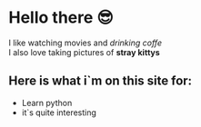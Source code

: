 # Hello there 😎

I like watching movies and *drinking coffe*<br>
I also love taking pictures of **stray kittys**

## Here is what i`m on this site for:
- Learn python
- it`s quite interesting
